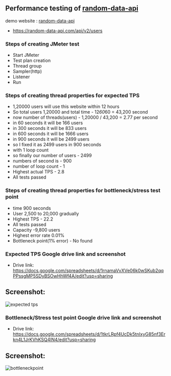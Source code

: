 ## Performance testing of [random-data-api](https://random-data-api.com/api/v2/users)

demo website : [random-data-api](https://random-data-api.com/api/v2/users)
- https://random-data-api.com/api/v2/users

### Steps of creating JMeter test
- Start JMeter
- Test plan creation
- Thread group
- Sampler(http)
- Listener
- Run

### Steps of creating thread properties for expected TPS
- 1,20000 users will use this website within 12 hours
- So total users 1,20000 and total time - 12*60*60 = 43,200 second
- now number of threads(users) - 1,20000 / 43,200 = 2.77 per second
- in 60 seconds it will be 166 users
- in 300 seconds it will be 833 users
- in 600 seconds it will be 1666 users
- in 900 seconds it will be 2499 users
- so I fixed it as 2499 users in 900 seconds
- with 1 loop count
- so finally our number of users - 2499
- numbers of second is - 900
- number of loop count - 1
- Highest actual TPS - 2.8
- All tests passed

### Steps of creating thread properties for bottleneck/stress test point
- time 900 seconds
- User 2,500 to 20,000 gradually
- Highest TPS - 22.2
- All tests passed
- Capacity -9,800 users
- Highest error rate 0.01%
- Bottleneck point(1% error) - No found

### Expected TPS Google drive link and screenshot

- Drive link: https://docs.google.com/spreadsheets/d/1rnamaVvXVe06k0wSKub2qqPPssgMP5SDyBSOwHhWf4A/edit?usp=sharing

## Screenshot:

![expected tps](https://user-images.githubusercontent.com/68238652/215767019-c9993760-798a-4658-a5a8-22b7af1031a6.PNG)




### Bottleneck/Stress test point Google drive link and screenshot

- Drive link: https://docs.google.com/spreadsheets/d/1tkrLRpf4UcDk5tnIxyG85nf3Erkn4L1JrKVhKSQ4lN4/edit?usp=sharing

## Screenshot:

![bottleneckpoint](https://user-images.githubusercontent.com/68238652/215767179-16fd9a88-c59b-42d6-8571-4b8e7db87d7b.PNG)




